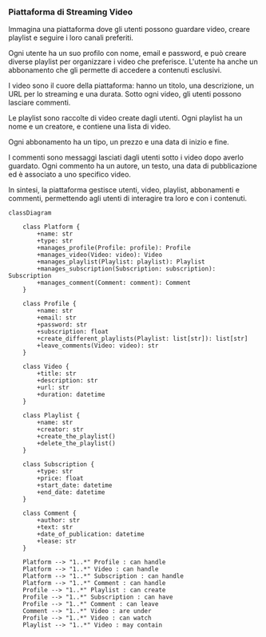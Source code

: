 ### Piattaforma di Streaming Video

Immagina una piattaforma dove gli utenti possono guardare video, creare playlist e seguire i loro canali preferiti.

Ogni utente ha un suo profilo con nome, email e password, e può creare diverse playlist per organizzare i video che preferisce.
L'utente ha anche un abbonamento che gli permette di accedere a contenuti esclusivi.

I video sono il cuore della piattaforma: hanno un titolo, una descrizione, un URL per lo streaming e una durata.
Sotto ogni video, gli utenti possono lasciare commenti.

Le playlist sono raccolte di video create dagli utenti.
Ogni playlist ha un nome e un creatore, e contiene una lista di video.

Ogni abbonamento ha un tipo, un prezzo e una data di inizio e fine.

I commenti sono messaggi lasciati dagli utenti sotto i video dopo averlo guardato.
Ogni commento ha un autore, un testo, una data di pubblicazione ed è associato a uno specifico video.

In sintesi, la piattaforma gestisce utenti, video, playlist, abbonamenti e commenti, permettendo agli utenti di interagire tra loro e con i contenuti.

```mermaid
classDiagram

    class Platform {
        +name: str
        +type: str
        +manages_profile(Profile: profile): Profile
        +manages_video(Video: video): Video
        +manages_playlist(Playlist: playlist): Playlist
        +manages_subscription(Subscription: subscription): Subscription
        +manages_comment(Comment: comment): Comment
    }

    class Profile {
        +name: str
        +email: str
        +password: str
        +subscription: float
        +create_different_playlists(Playlist: list[str]): list[str]
        +leave_comments(Video: video): str
    }

    class Video {
        +title: str
        +description: str
        +url: str
        +duration: datetime
    }

    class Playlist {
        +name: str
        +creator: str
        +create_the_playlist()
        +delete_the_playlist()
    }

    class Subscription {
        +type: str
        +price: float
        +start_date: datetime
        +end_date: datetime
    }

    class Comment {
        +author: str
        +text: str
        +date_of_publication: datetime
        +lease: str
    }

    Platform --> "1..*" Profile : can handle
    Platform --> "1..*" Video : can handle
    Platform --> "1..*" Subscription : can handle
    Platform --> "1..*" Comment : can handle
    Profile --> "1..*" Playlist : can create
    Profile --> "1..*" Subscription : can have
    Profile --> "1..*" Comment : can leave
    Comment --> "1..*" Video : are under
    Profile --> "1..*" Video : can watch
    Playlist --> "1..*" Video : may contain
```